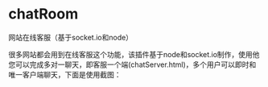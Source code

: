 # chatRoom
网站在线客服（基于socket.io和node）



很多网站都会用到在线客服这个功能，该插件基于node和socket.io制作，使用他您可以完成多对一聊天，即客服一个端(chatServer.html)，多个用户可以即时和唯一客户端聊天，下面是使用截图：
